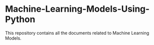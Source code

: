# Machine-Learning-Models-Using-Python
This repository contains all the documents related to Machine Learning Models.
